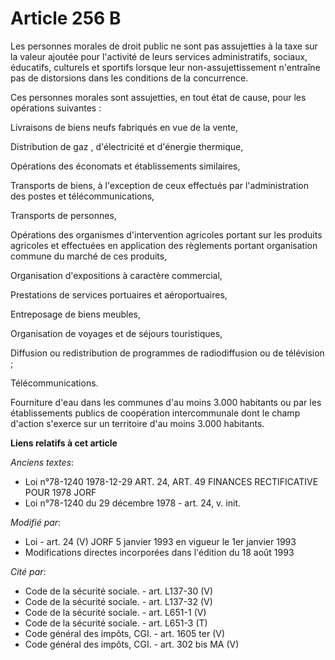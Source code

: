 # Article 256 B

Les personnes morales de droit public ne sont pas assujetties à la taxe sur la valeur ajoutée pour l'activité de leurs
services administratifs, sociaux, éducatifs, culturels et sportifs lorsque leur non-assujettissement n'entraîne pas de
distorsions dans les conditions de la concurrence.

Ces personnes morales sont assujetties, en tout état de cause, pour les opérations suivantes :

Livraisons de biens neufs fabriqués en vue de la vente,

Distribution de gaz , d'électricité et d'énergie thermique,

Opérations des économats et établissements similaires,

Transports de biens, à l'exception de ceux effectués par l'administration des postes et télécommunications,

Transports de personnes,

Opérations des organismes d'intervention agricoles portant sur les produits agricoles et effectuées en application des
règlements portant organisation commune du marché de ces produits,

Organisation d'expositions à caractère commercial,

Prestations de services portuaires et aéroportuaires,

Entreposage de biens meubles,

Organisation de voyages et de séjours touristiques,

Diffusion ou redistribution de programmes de radiodiffusion ou de télévision ;

Télécommunications.

Fourniture d'eau dans les communes d'au moins 3.000 habitants ou par les établissements publics de coopération intercommunale
dont le champ d'action s'exerce sur un territoire d'au moins 3.000 habitants.

**Liens relatifs à cet article**

_Anciens textes_:

  - Loi n°78-1240 1978-12-29 ART. 24, ART. 49 FINANCES RECTIFICATIVE POUR 1978 JORF
  - Loi n°78-1240 du 29 décembre 1978 - art. 24, v. init.

_Modifié par_:

  - Loi - art. 24 (V) JORF 5 janvier 1993 en vigueur le 1er janvier 1993
  - Modifications directes incorporées dans l'édition du 18 août 1993

_Cité par_:

  - Code de la sécurité sociale. - art. L137-30 (V)
  - Code de la sécurité sociale. - art. L137-32 (V)
  - Code de la sécurité sociale. - art. L651-1 (V)
  - Code de la sécurité sociale. - art. L651-3 (T)
  - Code général des impôts, CGI. - art. 1605 ter (V)
  - Code général des impôts, CGI. - art. 302 bis MA (V)
